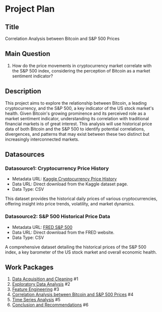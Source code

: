 # Project Plan

## Title
Correlation Analysis between Bitcoin and S&P 500 Prices

## Main Question
1. How do the price movements in cryptocurrency market correlate with the S&P 500 index, considering the perception of Bitcoin as a market sentiment indicator?

## Description
This project aims to explore the relationship between Bitcoin, a leading cryptocurrency, and the S&P 500, a key indicator of the US stock market's health. Given Bitcoin's growing prominence and its perceived role as a market sentiment indicator, understanding its correlation with traditional financial markets is of great interest. This analysis will use historical price data of both Bitcoin and the S&P 500 to identify potential correlations, divergences, and patterns that may exist between these two distinct but increasingly interconnected markets.

## Datasources

### Datasource1: Cryptocurrency Price History
* Metadata URL: [Kaggle Cryptocurrency Price History](https://www.kaggle.com/datasets/sudalairajkumar/cryptocurrencypricehistory)
* Data URL: Direct download from the Kaggle dataset page.
* Data Type: CSV

This dataset provides the historical daily prices of various cryptocurrencies, offering insight into price trends, volatility, and market dynamics.

### Datasource2: S&P 500 Historical Price Data
* Metadata URL: [FRED S&P 500](https://fred.stlouisfed.org/series/SP500)
* Data URL: Direct download from the FRED website.
* Data Type: CSV

A comprehensive dataset detailing the historical prices of the S&P 500 index, a key barometer of the US stock market and overall economic health.

## Work Packages

1. [Data Acquisition and Cleaning](https://github.com/Emin-Mammadov/made-template/issues/1) #1
2. [Exploratory Data Analysis](https://github.com/Emin-Mammadov/made-template/issues/2) #2
3. [Feature Engineering](https://github.com/Emin-Mammadov/made-template/issues/3) #3
4. [Correlation Analysis between Bitcoin and S&P 500 Prices](https://github.com/Emin-Mammadov/made-template/issues/4) #4
5. [Time Series Analysis](https://github.com/Emin-Mammadov/made-template/issues/5) #5
6. [Conclusion and Recommendations](https://github.com/Emin-Mammadov/made-template/issues/6) #6
